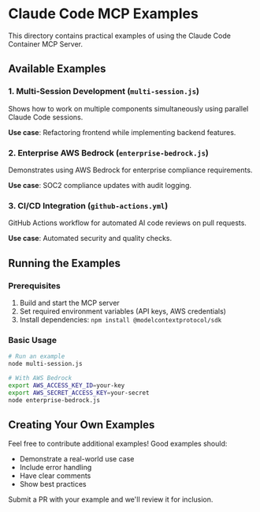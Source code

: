 # Claude Code MCP Examples

This directory contains practical examples of using the Claude Code Container MCP Server.

## Available Examples

### 1. Multi-Session Development (`multi-session.js`)
Shows how to work on multiple components simultaneously using parallel Claude Code sessions.

**Use case**: Refactoring frontend while implementing backend features.

### 2. Enterprise AWS Bedrock (`enterprise-bedrock.js`)
Demonstrates using AWS Bedrock for enterprise compliance requirements.

**Use case**: SOC2 compliance updates with audit logging.

### 3. CI/CD Integration (`github-actions.yml`)
GitHub Actions workflow for automated AI code reviews on pull requests.

**Use case**: Automated security and quality checks.

## Running the Examples

### Prerequisites
1. Build and start the MCP server
2. Set required environment variables (API keys, AWS credentials)
3. Install dependencies: `npm install @modelcontextprotocol/sdk`

### Basic Usage
```bash
# Run an example
node multi-session.js

# With AWS Bedrock
export AWS_ACCESS_KEY_ID=your-key
export AWS_SECRET_ACCESS_KEY=your-secret
node enterprise-bedrock.js
```

## Creating Your Own Examples

Feel free to contribute additional examples! Good examples should:
- Demonstrate a real-world use case
- Include error handling
- Have clear comments
- Show best practices

Submit a PR with your example and we'll review it for inclusion.
